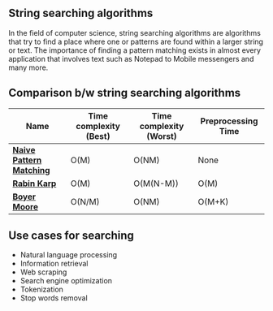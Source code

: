 ## String searching algorithms

In the field of computer science, string searching algorithms are algorithms that try to find a place where one or patterns are found within a larger string or text. The importance of finding a pattern matching exists in almost every application that involves text such as Notepad to Mobile messengers and many more.

## Comparison b/w string searching algorithms

| Name | Time complexity (Best) | Time complexity (Worst) | Preprocessing Time |
| --- | --- | --- | --- |
| **[Naive Pattern Matching](https://github.com/danz1ka19/Competitive-Programming/tree/master/Algorithms/03.%20String%20Pattern%20Matching/01.%20Naive%20Pattern%20Matching)** | O(M) | O(NM) | None |
| **[Rabin Karp](https://github.com/danz1ka19/Competitive-Programming/tree/master/Algorithms/03.%20String%20Pattern%20Matching/02.%20Rabin%20Karp)** | O(M) | O(M(N-M)) | O(M) | 
| **[Boyer Moore](https://github.com/danz1ka19/Competitive-Programming/tree/master/Algorithms/03.%20String%20Pattern%20Matching/03.%20Boyer%20Moore)** | O(N/M) | O(NM) | O(M+K) |

## Use cases for searching

- Natural language processing
- Information retrieval
- Web scraping
- Search engine optimization
- Tokenization
- Stop words removal
